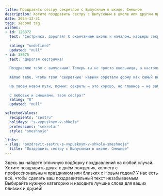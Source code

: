 ```yaml
---
title: Поздравить сестру секретаря с Выпускным в школе. Смешное
description: Хотите поздравить сестру с Выпускным в школе или другим праздником? Наш ИИ создаст незабываемое поздравление, а вы обязательно выделитесь среди других.  
date: 2024-12-31
tags: second tag
wishes:
- id: 126372
  text: "Сестричка, дорогая! С окончанием школы и началом… карьеры секретаря!  Теперь тебе предстоит покорять не только школьные вершины, но и офисные кабинеты.  Надеюсь, твой начальник будет настолько же очарователен, как и ты, а кофе настолько же крепким, как твои нервы (шутка, конечно!).  Желаю тебе успехов, лёгкой работы и чтобы твой ежедневник был забит не только делами, но и интересными событиями!  С праздником!
  "
  rating: "undefined"
  updated: "null"
- id: 35075
  text: "Дорогая сестричка!
  
  Поздравляю тебя с выпускным! Теперь ты не просто школьница, а настоящая мастерка секретных дел! Так что готовься: быть секретарем — это не только записывать важные разговоры, но и разгадывать загадки с кофе, разбираться в хитросплетениях бумажек и даже шифровать сообщения с помощью эмоций!
  
  Желаю тебе, чтобы твои 'секретные' навыки обретали форму как самый вкусный пирог на конференции, а все твои мечты сбывались быстрее, чем бумага улетает из принтера! Пусть в жизни будет меньше \"потерянных\" документов и больше крутых приключений!
  
  На твоем новом пути, помни: секреты — это хорошо, но главное – не забывать отдыхать! Удачи, моя хитрая стратегическая гений!
  
  С любовью и смешками, твоя сестра!"
  rating: "0"
  updated: "null"

selectedValues:
  recipients: "sestru"
  holidays: "s-vypusknym-v-shkole"
  professions: "sekretar"
  style: "smeshnoje"

links:
- slug: "pozdravit-sestru-s-vypusknym-v-shkole-smeshnoje"
  title: "Поздравить сестру с Выпускным в школе. Смешное"
---
```


Здесь вы найдете отличную подборку поздравлений на любой случай. 
Хотите поздравить друга с днём рождения, коллегу с профессиональным праздником или близких с Новым годом? У нас есть всё, чтобы сделать ваш поздравительный текст незабываемым. Выбирайте нужную категорию и находите лучшие слова для ваших близких и друзей!
